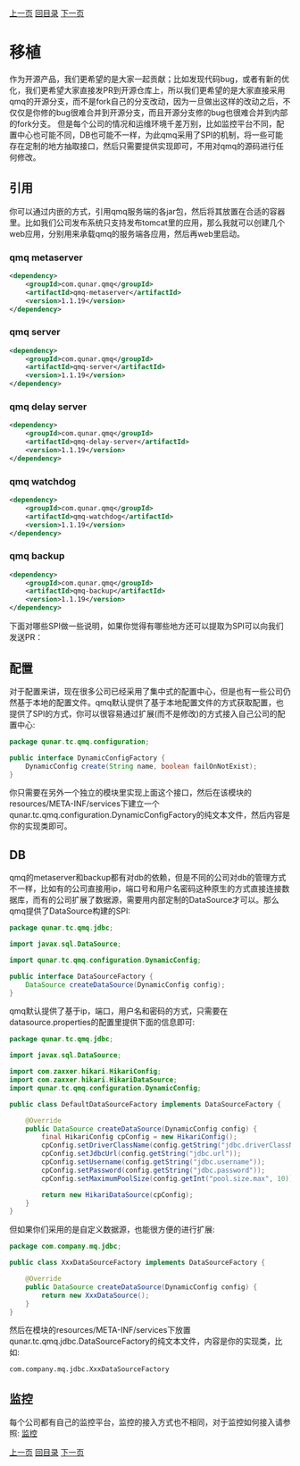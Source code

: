 [上一页](operations.md)
[回目录](../../README.md)
[下一页](db.md)

# 移植

作为开源产品，我们更希望的是大家一起贡献；比如发现代码bug，或者有新的优化，我们更希望大家直接发PR到开源仓库上，所以我们更希望的是大家直接采用qmq的开源分支，而不是fork自己的分支改动，因为一旦做出这样的改动之后，不仅仅是你修的bug很难合并到开源分支，而且开源分支修的bug也很难合并到内部的fork分支。
但是每个公司的情况和运维环境千差万别，比如监控平台不同，配置中心也可能不同，DB也可能不一样，为此qmq采用了SPI的机制，将一些可能存在定制的地方抽取接口，然后只需要提供实现即可，不用对qmq的源码进行任何修改。

## 引用
你可以通过内嵌的方式，引用qmq服务端的各jar包，然后将其放置在合适的容器里。比如我们公司发布系统只支持发布tomcat里的应用，那么我就可以创建几个web应用，分别用来承载qmq的服务端各应用，然后再web里启动。

### qmq metaserver
```xml
<dependency>
    <groupId>com.qunar.qmq</groupId>
    <artifactId>qmq-metaserver</artifactId>
    <version>1.1.19</version>
</dependency>
```

### qmq server
```xml
<dependency>
    <groupId>com.qunar.qmq</groupId>
    <artifactId>qmq-server</artifactId>
    <version>1.1.19</version>
</dependency>
```

### qmq delay server
```xml
<dependency>
    <groupId>com.qunar.qmq</groupId>
    <artifactId>qmq-delay-server</artifactId>
    <version>1.1.19</version>
</dependency>
```

### qmq watchdog
```xml
<dependency>
    <groupId>com.qunar.qmq</groupId>
    <artifactId>qmq-watchdog</artifactId>
    <version>1.1.19</version>
</dependency>
```

### qmq backup
```xml
<dependency>
    <groupId>com.qunar.qmq</groupId>
    <artifactId>qmq-backup</artifactId>
    <version>1.1.19</version>
</dependency>
```

下面对哪些SPI做一些说明，如果你觉得有哪些地方还可以提取为SPI可以向我们发送PR：

## 配置
对于配置来讲，现在很多公司已经采用了集中式的配置中心，但是也有一些公司仍然基于本地的配置文件。qmq默认提供了基于本地配置文件的方式获取配置，也提供了SPI的方式，你可以很容易通过扩展(而不是修改)的方式接入自己公司的配置中心:
```java
package qunar.tc.qmq.configuration;

public interface DynamicConfigFactory {
    DynamicConfig create(String name, boolean failOnNotExist);
}
```
你只需要在另外一个独立的模块里实现上面这个接口，然后在该模块的resources/META-INF/services下建立一个qunar.tc.qmq.configuration.DynamicConfigFactory的纯文本文件，然后内容是你的实现类即可。

## DB
qmq的metaserver和backup都有对db的依赖，但是不同的公司对db的管理方式不一样，比如有的公司直接用ip，端口号和用户名密码这种原生的方式直接连接数据库，而有的公司扩展了数据源，需要用内部定制的DataSource才可以。那么qmq提供了DataSource构建的SPI:
```java
package qunar.tc.qmq.jdbc;

import javax.sql.DataSource;

import qunar.tc.qmq.configuration.DynamicConfig;

public interface DataSourceFactory {
	DataSource createDataSource(DynamicConfig config);
}
```
qmq默认提供了基于ip，端口，用户名和密码的方式，只需要在datasource.properties的配置里提供下面的信息即可:
```java
package qunar.tc.qmq.jdbc;

import javax.sql.DataSource;

import com.zaxxer.hikari.HikariConfig;
import com.zaxxer.hikari.HikariDataSource;
import qunar.tc.qmq.configuration.DynamicConfig;

public class DefaultDataSourceFactory implements DataSourceFactory {

	@Override
	public DataSource createDataSource(DynamicConfig config) {
		final HikariConfig cpConfig = new HikariConfig();
		cpConfig.setDriverClassName(config.getString("jdbc.driverClassName", "com.mysql.jdbc.Driver"));
		cpConfig.setJdbcUrl(config.getString("jdbc.url"));
		cpConfig.setUsername(config.getString("jdbc.username"));
		cpConfig.setPassword(config.getString("jdbc.password"));
		cpConfig.setMaximumPoolSize(config.getInt("pool.size.max", 10));

		return new HikariDataSource(cpConfig);
	}
}
```
但如果你们采用的是自定义数据源，也能很方便的进行扩展:
```java
package com.company.mq.jdbc;

public class XxxDataSourceFactory implements DataSourceFactory {

	@Override
	public DataSource createDataSource(DynamicConfig config) {
		return new XxxDataSource();
	}
}
```
然后在模块的resources/META-INF/services下放置qunar.tc.qmq.jdbc.DataSourceFactory的纯文本文件，内容是你的实现类，比如: 
```
com.company.mq.jdbc.XxxDataSourceFactory
```

## 监控
每个公司都有自己的监控平台，监控的接入方式也不相同，对于监控如何接入请参照: [监控](monitor.md)


[上一页](operations.md)
[回目录](../../README.md)
[下一页](db.md)